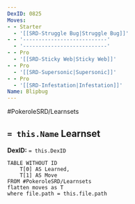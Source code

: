 ```yaml
---
DexID: 0825
Moves:
- - Starter
  - '[[SRD-Struggle Bug|Struggle Bug]]'
- - '---------------------------'
  - '---------------------------'
- - Pro
  - '[[SRD-Sticky Web|Sticky Web]]'
- - Pro
  - '[[SRD-Supersonic|Supersonic]]'
- - Pro
  - '[[SRD-Infestation|Infestation]]'
Name: Blipbug
---
```


#PokeroleSRD/Learnsets

## `= this.Name` Learnset

**DexID:** `= this.DexID`

```dataview
TABLE WITHOUT ID
    T[0] AS Learned,
    T[1] AS Move
FROM #PokeroleSRD/Learnsets
flatten moves as T
where file.path = this.file.path
```
